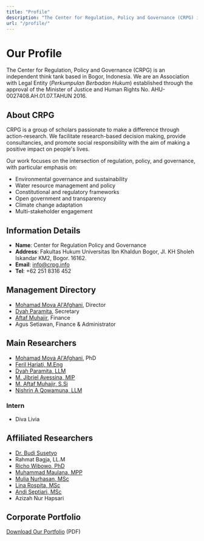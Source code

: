 ```yaml
---
title: "Profile"
description: "The Center for Regulation, Policy and Governance (CRPG) is an Association with Legal Entity (Perkumpulan Berbadan Hukum) established through the approval of the Minister of Justice and Human Rights No. AHU-0027408.AH.01.07.TAHUN 2016."
url: "/profile/"
---
```


# Our Profile

The Center for Regulation, Policy and Governance (CRPG) is an independent think tank based in Bogor, Indonesia. We are an Association with Legal Entity (*Perkumpulan Berbadan Hukum*) established through the approval of the Minister of Justice and Human Rights No. AHU-0027408.AH.01.07.TAHUN 2016.

## About CRPG

CRPG is a group of scholars passionate to make a difference through action-research. We facilitate research-based decision making, provide consultancies, and promote social responsibility with the aim of making a positive impact on people's lives.

Our work focuses on the intersection of regulation, policy, and governance, with particular emphasis on:
- Environmental governance and sustainability
- Water resource management and policy
- Constitutional and regulatory frameworks
- Open government and transparency
- Climate change adaptation
- Multi-stakeholder engagement

## Information Details

- **Name**: Center for Regulation Policy and Governance
- **Address**: Fakultas Hukum Universitas Ibn Khaldun Bogor, Jl. KH Sholeh Iskandar KM2, Bogor. 16162.
- **Email**: info@crpg.info
- **Tel**: +62 251 8316 452

## Management Directory

- [Mohamad Mova Al'Afghani](/team/mohamad-mova/), Director
- [Dyah Paramita](/team/dyah-paramita/), Secretary
- [Aftaf Muhajir](/team/aftaf-muhajir/), Finance
- Agus Setiawan, Finance & Administrator

## Main Researchers

- [Mohamad Mova Al'Afghani](/team/mohamad-mova/), PhD
- [Feril Hariati, M.Eng](/team/feril-hariat/)
- [Dyah Paramita, LLM](/team/dyah-paramita/)
- [M. Jibriel Avessina, MIP](/team/jibriel-avessina/)
- [M. Aftaf Muhajir, S.Si](/team/aftaf-muhajir/)
- [Nishrin A Qowamuna, LLM](/team/nishrin/)

### Intern
- Diva Livia

## Affiliated Researchers

- [Dr. Budi Susetyo](/team/budi-susety/)
- Rahmat Bagja, LL.M
- [Richo Wibowo, PhD](/team/richo-wibowo/)
- [Muhammad Maulana, MPP](/team/muhammad-maulana/)
- [Mulia Nurhasan, MSc](/team/mulia-nurhasan/)
- [Lina Rospita, MSc](/team/lina-rospita/)
- [Andi Septiari, MSc](/team/andi-mariyasa-septiari/)
- Azizah Nur Hapsari

## Corporate Portfolio

[Download Our Portfolio](https://crpg.info/wp-content/uploads/2023/07/Corporate-Profile-CRPG-2023.pdf) (PDF)